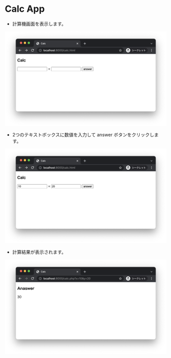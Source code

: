 # Calc App

* 計算機画面を表示します。

<img src="img/01.png" width="800px">

* 2つのテキストボックスに数値を入力して answer ボタンをクリックします。

<img src="img/02.png" width="800px">

* 計算結果が表示されます。

<img src="img/03.png" width="800px">
